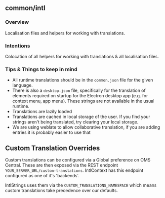## common/intl

### Overview

Localisation files and helpers for working with translations.

### Intentions

Colocation of all helpers for working with translations & all localisation files.

### Tips & Things to keep in mind

- All runtime translations should be in the `common.json` file for the given language.
- There is also a `desktop.json` file, specifically for the translation of elements required on startup for the Electron desktop app (e.g. for context menu, app menu). These strings are not available in the usual runtime.
- Translations are lazily loaded
- Translations are cached in local storage of the user. If you find your strings aren't being translated, try clearing your local storage.
- We are using weblate to allow collaborative translation, if you are adding entries it is probably easier to use that

## Custom Translation Overrides

Custom translations can be configured via a Global preference on OMS Central. These are then exposed via the REST endpoint `YOUR_SERVER_URL/custom-translations`. IntlContext has this endpoint configured as one of it's 'backends'.

IntlStrings uses them via the `CUSTOM_TRANSLATIONS_NAMESPACE` which means custom translations take precedence over our defaults.
